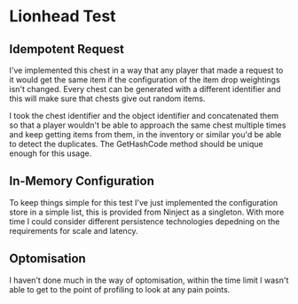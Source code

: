 # Lionhead Test

## Idempotent Request

I've implemented this chest in a way that any player that made a request to it
would get the same item if the configuration of the item drop weightings isn't 
changed. Every chest can be generated with a different identifier and this will
make sure that chests give out random items.

I took the chest identifier and the object identifier and concatenated them so
that a player wouldn't be able to approach the same chest multiple times and 
keep getting items from them, in the inventory or similar you'd be able to detect
the duplicates. The GetHashCode method should be unique enough for this usage.

## In-Memory Configuration

To keep things simple for this test I've just implemented the configuration store
in a simple list, this is provided from Ninject as a singleton. With more time I 
could consider different persistence technologies depedning on the requirements
for scale and latency.

## Optomisation

I haven't done much in the way of optomisation, within the time limit I wasn't able
to get to the point of profiling to look at any pain points.
